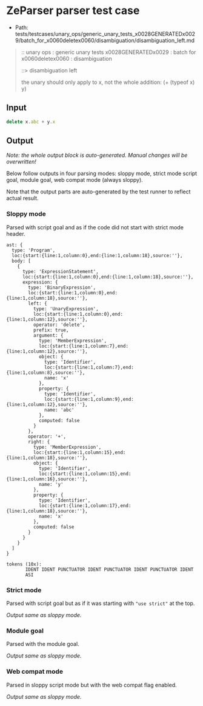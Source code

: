 # ZeParser parser test case

- Path: tests/testcases/unary_ops/generic_unary_tests_x0028GENERATEDx0029/batch_for_x0060deletex0060/disambiguation/disambiguation_left.md

> :: unary ops : generic unary tests x0028GENERATEDx0029 : batch for x0060deletex0060 : disambiguation
>
> ::> disambiguation left
>
> the unary should only apply to x, not the whole addition: (+ (typeof x) y)

## Input

`````js
delete x.abc + y.x
`````

## Output

_Note: the whole output block is auto-generated. Manual changes will be overwritten!_

Below follow outputs in four parsing modes: sloppy mode, strict mode script goal, module goal, web compat mode (always sloppy).

Note that the output parts are auto-generated by the test runner to reflect actual result.

### Sloppy mode

Parsed with script goal and as if the code did not start with strict mode header.

`````
ast: {
  type: 'Program',
  loc:{start:{line:1,column:0},end:{line:1,column:18},source:''},
  body: [
    {
      type: 'ExpressionStatement',
      loc:{start:{line:1,column:0},end:{line:1,column:18},source:''},
      expression: {
        type: 'BinaryExpression',
        loc:{start:{line:1,column:0},end:{line:1,column:18},source:''},
        left: {
          type: 'UnaryExpression',
          loc:{start:{line:1,column:0},end:{line:1,column:12},source:''},
          operator: 'delete',
          prefix: true,
          argument: {
            type: 'MemberExpression',
            loc:{start:{line:1,column:7},end:{line:1,column:12},source:''},
            object: {
              type: 'Identifier',
              loc:{start:{line:1,column:7},end:{line:1,column:8},source:''},
              name: 'x'
            },
            property: {
              type: 'Identifier',
              loc:{start:{line:1,column:9},end:{line:1,column:12},source:''},
              name: 'abc'
            },
            computed: false
          }
        },
        operator: '+',
        right: {
          type: 'MemberExpression',
          loc:{start:{line:1,column:15},end:{line:1,column:18},source:''},
          object: {
            type: 'Identifier',
            loc:{start:{line:1,column:15},end:{line:1,column:16},source:''},
            name: 'y'
          },
          property: {
            type: 'Identifier',
            loc:{start:{line:1,column:17},end:{line:1,column:18},source:''},
            name: 'x'
          },
          computed: false
        }
      }
    }
  ]
}

tokens (10x):
       IDENT IDENT PUNCTUATOR IDENT PUNCTUATOR IDENT PUNCTUATOR IDENT
       ASI
`````

### Strict mode

Parsed with script goal but as if it was starting with `"use strict"` at the top.

_Output same as sloppy mode._

### Module goal

Parsed with the module goal.

_Output same as sloppy mode._

### Web compat mode

Parsed in sloppy script mode but with the web compat flag enabled.

_Output same as sloppy mode._
